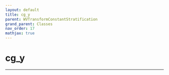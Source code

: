```yaml
---
layout: default
title: cg_y
parent: WVTransformConstantStratification
grand_parent: Classes
nav_order: 17
mathjax: true
---
```


#  cg_y




---

